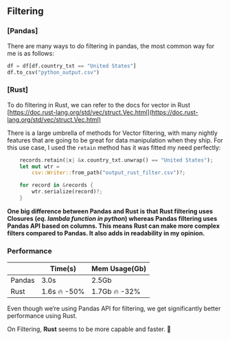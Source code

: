 ## Filtering

### \[Pandas\]

There are many ways to do filtering in pandas, the most common way for me is as follows:

```python
df = df[df.country_txt == "United States"]
df.to_csv("python_output.csv")
```

### \[Rust\]

To do filtering in Rust, we can refer to the docs for vector in Rust [https://doc.rust-lang.org/std/vec/struct.Vec.html](https://doc.rust-lang.org/std/vec/struct.Vec.html)

There is a large umbrella of methods for Vector filtering, with many nightly features that are going to be great for data manipulation when they ship. For this use case, I used the `retain` method has it was fitted my need perfectly:

```rust
    records.retain(|x| &x.country_txt.unwrap() == "United States");
    let mut wtr =
        csv::Writer::from_path("output_rust_filter.csv")?;

    for record in &records {
        wtr.serialize(record)?;
    }
```

**One big difference between Pandas and Rust is that Rust filtering uses Closures \(_eq. lambda function in python_\) whereas Pandas filtering uses Pandas API based on columns. This means Rust can make more complex filters compared to Pandas. It also adds in readability in my opinion.**

### Performance

| |Time\(s\) |Mem Usage\(Gb\) |
| --- | --- | --- |
|Pandas |3.0s |2.5Gb |
|Rust |1.6s 🔥 -50% |1.7Gb 🔥 -32% |

Even though we’re using Pandas API for filtering, we get significantly better performance using Rust.

On Filtering, **Rust** seems to be more capable and faster. 🚅
